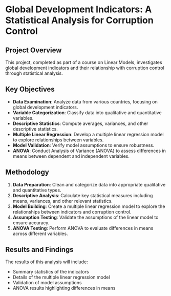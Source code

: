 # Global Development Indicators: A Statistical Analysis for Corruption Control

## Project Overview

This project, completed as part of a course on Linear Models, investigates global development indicators and their relationship with corruption control through statistical analysis.

## Key Objectives

- **Data Examination**: Analyze data from various countries, focusing on global development indicators.
- **Variable Categorization**: Classify data into qualitative and quantitative variables.
- **Descriptive Statistics**: Compute averages, variances, and other descriptive statistics.
- **Multiple Linear Regression**: Develop a multiple linear regression model to explore relationships between variables.
- **Model Validation**: Verify model assumptions to ensure robustness.
- **ANOVA**: Conduct Analysis of Variance (ANOVA) to assess differences in means between dependent and independent variables.

## Methodology

1. **Data Preparation**: Clean and categorize data into appropriate qualitative and quantitative types.
2. **Descriptive Analysis**: Calculate key statistical measures including means, variances, and other relevant statistics.
3. **Model Building**: Create a multiple linear regression model to explore the relationships between indicators and corruption control.
4. **Assumption Testing**: Validate the assumptions of the linear model to ensure accuracy.
5. **ANOVA Testing**: Perform ANOVA to evaluate differences in means across different variables.

## Results and Findings

The results of this analysis will include:

- Summary statistics of the indicators
- Details of the multiple linear regression model
- Validation of model assumptions
- ANOVA results highlighting differences in means
